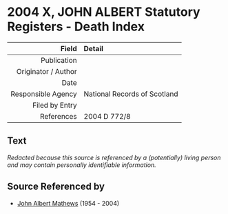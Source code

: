 ﻿---
layout: page
permalink: /sources/s70959444
---

# 2004 X, JOHN ALBERT Statutory Registers - Death Index

Field | Detail
---:|:---
Publication | 
Originator / Author | 
Date | 
Responsible Agency | National Records of Scotland
Filed by Entry | 
References | 2004 D 772/8

## Text

_Redacted because this source is referenced by a (potentially) living person and may contain personally identifiable information._

## Source Referenced by

* [John Albert Mathews](../people/@i35875756@-john-albert-mathews-b1954-d2004.md) (1954 - 2004)
